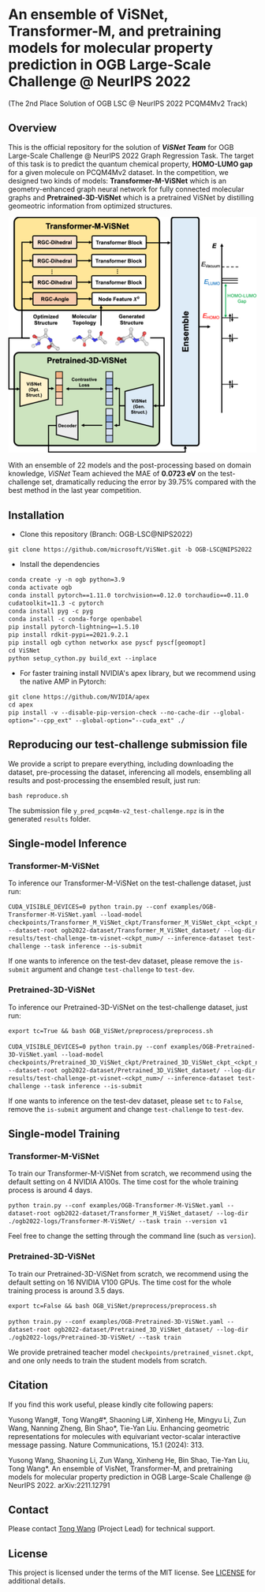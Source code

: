 # An ensemble of ViSNet, Transformer-M, and pretraining models for molecular property prediction in OGB Large-Scale Challenge @ NeurIPS 2022
(The 2nd Place Solution of OGB LSC @ NeurIPS 2022 PCQM4Mv2 Track)

## Overview
This is the official repository for the solution of ***ViSNet Team*** for OGB Large-Scale Challenge @ NeurIPS 2022 Graph Regression Task.
The target of this task is to predict the quantum chemical property, **HOMO-LUMO gap** for a given molecule on PCQM4Mv2 dataset.
In the competition, we designed two kinds of models: **Transformer-M-ViSNet** which is an geometry-enhanced graph neural network for fully connected molecular graphs and **Pretrained-3D-ViSNet** which is a pretrained ViSNet by distilling geomeotric information from optimized structures. 

![arch](arch.jpg)

With an ensemble of 22 models and the post-processing based on domain knowledge, *ViSNet* Team achieved the MAE of **0.0723 eV** on the test-challenge set, dramatically reducing the error by 39.75\% compared with the best method in the last year competition.

## Installation

- Clone this repository (Branch: OGB-LSC@NIPS2022)

```shell
git clone https://github.com/microsoft/ViSNet.git -b OGB-LSC@NIPS2022
```

- Install the dependencies

```shell
conda create -y -n ogb python=3.9
conda activate ogb
conda install pytorch==1.11.0 torchvision==0.12.0 torchaudio==0.11.0 cudatoolkit=11.3 -c pytorch
conda install pyg -c pyg
conda install -c conda-forge openbabel
pip install pytorch-lightning==1.5.10
pip install rdkit-pypi==2021.9.2.1
pip install ogb cython networkx ase pyscf pyscf[geomopt]
cd ViSNet
python setup_cython.py build_ext --inplace
```

- For faster training install NVIDIA's apex library, but we recommend using the native AMP in Pytorch:
```shell
git clone https://github.com/NVIDIA/apex
cd apex
pip install -v --disable-pip-version-check --no-cache-dir --global-option="--cpp_ext" --global-option="--cuda_ext" ./
```

## Reproducing our test-challenge submission file

We provide a script to prepare everything, including downloading the dataset, pre-processing the dataset, inferencing all models, ensembling all results and post-processing the ensembled result, just run:

```shell
bash reproduce.sh
```

The submission file ```y_pred_pcqm4m-v2_test-challenge.npz``` is in the generated ```results``` folder.

## Single-model Inference

### Transformer-M-ViSNet

To inference our Transformer-M-ViSNet on the test-challenge dataset, just run:

```shell
CUDA_VISIBLE_DEVICES=0 python train.py --conf examples/OGB-Transformer-M-ViSNet.yaml --load-model checkpoints/Transformer_M_ViSNet_ckpt/Transformer_M_ViSNet_ckpt_<ckpt_num>.ckpt --dataset-root ogb2022-dataset/Transformer_M_ViSNet_dataset/ --log-dir results/test-challenge-tm-visnet-<ckpt_num>/ --inference-dataset test-challenge --task inference --is-submit
```

If one wants to inference on the test-dev dataset, 
please remove the ```is-submit``` argument and change ```test-challenge``` to ```test-dev```.

### Pretrained-3D-ViSNet

To inference our Pretrained-3D-ViSNet on the test-challenge dataset, just run:

```shell
export tc=True && bash OGB_ViSNet/preprocess/preprocess.sh

CUDA_VISIBLE_DEVICES=0 python train.py --conf examples/OGB-Pretrained-3D-ViSNet.yaml --load-model checkpoints/Pretrained_3D_ViSNet_ckpt/Pretrained_3D_ViSNet_ckpt_<ckpt_num>.ckpt --dataset-root ogb2022-dataset/Pretrained_3D_ViSNet_dataset/ --log-dir results/test-challenge-pt-visnet-<ckpt_num>/ --inference-dataset test-challenge --task inference --is-submit
```

If one wants to inference on the test-dev dataset, 
please set ```tc``` to ```False```, remove the ```is-submit``` argument and change ```test-challenge``` to ```test-dev```.

## Single-model Training

### Transformer-M-ViSNet

To train our Transformer-M-ViSNet from scratch, we recommend using the default setting on 4 NVIDIA A100s. The time cost for the whole training process is around 4 days. 

```shell
python train.py --conf examples/OGB-Transformer-M-ViSNet.yaml --dataset-root ogb2022-dataset/Transformer_M_ViSNet_dataset/ --log-dir ./ogb2022-logs/Transformer-M-ViSNet/ --task train --version v1
```

Feel free to change the setting through the command line (such as ```version```).

### Pretrained-3D-ViSNet

To train our Pretrained-3D-ViSNet from scratch, we recommend using the default setting on 16 NVIDIA V100 GPUs. The time cost for the whole training process is around 3.5 days.

```shell
export tc=False && bash OGB_ViSNet/preprocess/preprocess.sh

python train.py --conf examples/OGB-Pretrained-3D-ViSNet.yaml --dataset-root ogb2022-dataset/Pretrained_3D_ViSNet_dataset/ --log-dir ./ogb2022-logs/Pretrained-3D-ViSNet/ --task train
```

We provide pretrained teacher model ```checkpoints/pretrained_visnet.ckpt```, and one only needs to train the student models from scratch.

## Citation

If you find this work useful, please kindly cite following papers:

Yusong Wang#, Tong Wang#\*, Shaoning Li#, Xinheng He, Mingyu Li, Zun Wang, Nanning Zheng, Bin Shao*, Tie-Yan Liu. Enhancing geometric representations for molecules with equivariant vector-scalar interactive message passing. Nature Communications, 15.1 (2024): 313. 

Yusong Wang, Shaoning Li, Zun Wang, Xinheng He, Bin Shao, Tie-Yan Liu, Tong Wang*. An ensemble of VisNet, Transformer-M, and pretraining models for molecular property prediction in OGB Large-Scale Challenge @ NeurIPS 2022. 	arXiv:2211.12791

## Contact

Please contact <A href="mailto:tongwang.bio@outlook.com">Tong Wang</A> (Project Lead)  for technical support.

## License

This project is licensed under the terms of the MIT license. See [LICENSE](https://github.com/microsoft/ViSNet/blob/OGB-LSC%40NIPS2022/LICENSE) for additional details.

